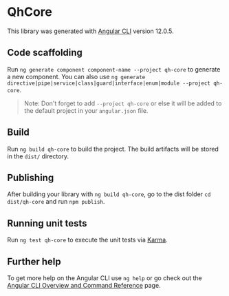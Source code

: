 # QhCore

This library was generated with [Angular CLI](https://github.com/angular/angular-cli) version 12.0.5.

## Code scaffolding

Run `ng generate component component-name --project qh-core` to generate a new component. You can also use `ng generate directive|pipe|service|class|guard|interface|enum|module --project qh-core`.
> Note: Don't forget to add `--project qh-core` or else it will be added to the default project in your `angular.json` file. 

## Build

Run `ng build qh-core` to build the project. The build artifacts will be stored in the `dist/` directory.

## Publishing

After building your library with `ng build qh-core`, go to the dist folder `cd dist/qh-core` and run `npm publish`.

## Running unit tests

Run `ng test qh-core` to execute the unit tests via [Karma](https://karma-runner.github.io).

## Further help

To get more help on the Angular CLI use `ng help` or go check out the [Angular CLI Overview and Command Reference](https://angular.io/cli) page.
